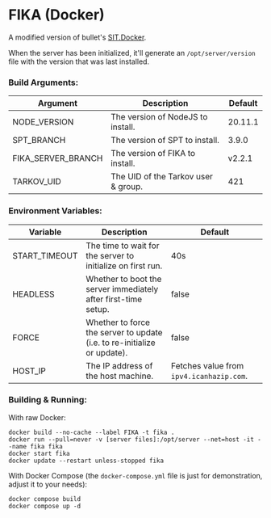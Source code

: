 # FIKA (Docker)

A modified version of bullet's [SIT.Docker](https://github.com/stayintarkov/SIT.Docker).

When the server has been initialized, it'll generate an `/opt/server/version` file with the version that was last installed.

### Build Arguments:

| Argument           | Description                         | Default |
|--------------------|-------------------------------------|---------|
| NODE_VERSION       | The version of NodeJS to install.   | 20.11.1 |
| SPT_BRANCH         | The version of SPT to install.      | 3.9.0   |
| FIKA_SERVER_BRANCH | The version of FIKA to install.     | v2.2.1  |
| TARKOV_UID         | The UID of the Tarkov user & group. | 421     |

### Environment Variables:

| Variable      | Description                                                              | Default                                  |
|---------------|--------------------------------------------------------------------------|------------------------------------------|
| START_TIMEOUT | The time to wait for the server to initialize on first run.              | 40s                                      |
| HEADLESS      | Whether to boot the server immediately after first-time setup.           | false                                    |
| FORCE         | Whether to force the server to update (i.e. to re-initialize or update). | false                                    |
| HOST_IP       | The IP address of the host machine.                                      | Fetches value from `ipv4.icanhazip.com`. |

### Building & Running:

With raw Docker:

```shell
docker build --no-cache --label FIKA -t fika .
docker run --pull=never -v [server files]:/opt/server --net=host -it --name fika fika
docker start fika
docker update --restart unless-stopped fika
```

With Docker Compose (the `docker-compose.yml` file is just for demonstration, adjust it to your needs):

```shell
docker compose build
docker compose up -d
```
